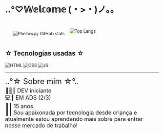 # ..°♡𝕎𝕖𝕝𝕔𝕠𝕞𝕖︎︎ (・>・)ノ。。

<br>
<div style="display: flex; align-items: center; space-around">

ㅤㅤ![Phellowpy GitHub stats](https://github-readme-stats.vercel.app/api?username=phellowpy&show_icons=true&theme=synthwave)
ㅤ<div>![Top Langs](https://github-readme-stats.vercel.app/api/top-langs/?username=phellowpy&layout=compact&theme=synthwave)
</div>
</div>


## ☆ Tecnologias usadas ☆


![HTML](https://img.shields.io/badge/HTML5-E34F26?style=for-the-badge&logo=html5&logoColor=white)
![CSS](https://img.shields.io/badge/CSS3-1572B6?style=for-the-badge&logo=css3&logoColor=white)
![JS](https://img.shields.io/badge/JavaScript-F7DF1E?style=for-the-badge&logo=javascript&logoColor=black)

<hr>
<div style="font-size: 25px; margin-bottom: 5px;">
..°☆ Sobre mim ☆°..
</div>
<div style="font-size: 18px;">
👨‍💻┃ DEV iniciante<br>
💻┃ EM ADS (2/3)<br>
🎈┃ 15 anos<br>
💾┃ Sou apaixonada por tecnologia desde criança e atualmente estou aprendendo mais sobre para entrar nesse mercado de trabalho!
</div>
